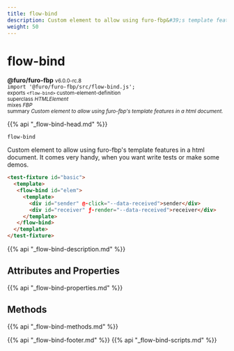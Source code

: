 ```yaml
---
title: flow-bind
description: Custom element to allow using furo-fbp&#39;s template features in a html document.
weight: 50
---
```


# flow-bind
**@furo/furo-fbp** <small>v6.0.0-rc.8</small>
<br>`import '@furo/furo-fbp/src/flow-bind.js';`<small>
<br>exports `<flow-bind>` custom-element-definition
<br>superclass *HTMLElement*
<br> mixes *FBP*</small>
<br><small>summary *Custom element to allow using furo-fbp&#39;s template features in a html document.*</small>

{{% api "_flow-bind-head.md" %}}

`flow-bind`

 Custom element to allow using furo-fbp's template features in a html document.
 It comes very handy, when you want write tests or make some demos.

```html
<test-fixture id="basic">
  <template>
   <flow-bind id="elem">
     <template>
       <div id="sender" @-click="--data-received">sender</div>
       <div id="receiver" ƒ-render="--data-received">receiver</div>
     </template>
   </flow-bind>
  </template>
</test-fixture>
```

{{% api "_flow-bind-description.md" %}}


## Attributes and Properties
{{% api "_flow-bind-properties.md" %}}






















## Methods
{{% api "_flow-bind-methods.md" %}}
























{{% api "_flow-bind-footer.md" %}}
{{% api "_flow-bind-scripts.md" %}}
